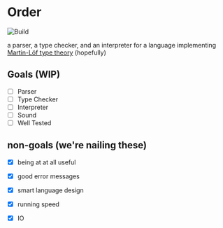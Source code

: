 # Order
![Build](https://github.com/MarcusDunn/order/actions/workflows/rust.yml/badge.svg)

a parser, a type checker, and an interpreter for a language implementing [Martin-Löf type theory](https://en.wikipedia.org/wiki/Intuitionistic_type_theory) (hopefully)

## Goals (WIP)

- [ ] Parser
- [ ] Type Checker
- [ ] Interpreter
- [ ] Sound
- [ ] Well Tested

## non-goals (we're nailing these)

- [x] being at at all useful
- [x] good error messages
- [x] smart language design
- [x] running speed
- [X] IO


